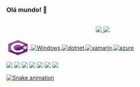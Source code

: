 ### Olá mundo! 👋 
<br>

<div align="center">
  <a href="https://github.com/deividlorenz">
  <img height="auto" src="https://github-readme-stats.vercel.app/api?username=deividlorenz&show_icons=true&theme=dark&include_all_commits=true&count_private=true"/>
  <img height="auto" src="https://github-readme-stats.vercel.app/api/top-langs/?username=deividlorenz&layout=compact&langs_count=7&theme=dark"/>
</div>

  <div style="display: inline_block"><br>
  <img align="center" alt="Csharp" height="40" width="60" src="https://raw.githubusercontent.com/devicons/devicon/master/icons/csharp/csharp-original.svg">
  <img align="center" alt="Windows" src="https://img.shields.io/badge/Windows-0078D6?style=for-the-badge&logo=windows&logoColor=white">
  <img align="center" alt="dotnet" src="https://img.shields.io/badge/.NET-5C2D91?style=for-the-badge&logo=.net&logoColor=white">
  <img align="center" alt="xamarin" src="https://img.shields.io/badge/Xamarin-3498DB?style=for-the-badge&logo=xamarin&logoColor=white"> 
  <img align="center" alt="azure" src="https://img.shields.io/badge/Microsoft_Azure-0089D6?style=for-the-badge&logo=microsoft-azure&logoColor=white">    
 </div>
  
  <div> <br>
    <a href="https://www.linkedin.com/in/deividlorenz" target="_blank"><img src="https://img.shields.io/badge/-LinkedIn-%230077B5?style=for-the-badge&logo=linkedin&logoColor=white" target="_blank"></a> 
    <a href = "mailto:deividlorenz@outlook.com"><img src="https://img.shields.io/badge/Microsoft_Outlook-0078D4?style=for-the-badge&logo=microsoft-outlook&logoColor=white"  target="_blank"></a>
    <a href = "https://teams.microsoft.com/l/chat/0/0?users=deividlorenz@outlook.com"><img src="https://img.shields.io/badge/Microsoft_Teams-6264A7?style=for-the-badge&logo=microsoft-teams&logoColor=white"></a>   
  <a href="https://www.facebook.com/deividlorenz" target="_blank"><img src="https://img.shields.io/badge/Facebook-1877F2?style=for-the-badge&logo=facebook&logoColor=white" target="_blank"></a>
  <a href="https://instagram.com/deividlorenz" target="_blank"><img src="https://img.shields.io/badge/-Instagram-%23E4405F?style=for-the-badge&logo=instagram&logoColor=white" target="_blank"></a>
 	<a href="https://www.twitch.tv/deividlorenz" target="_blank"><img src="https://img.shields.io/badge/Twitch-9146FF?style=for-the-badge&logo=twitch&logoColor=white" target="_blank"></a>
  <a href="https://deividlorenz.azurewebsites.net" target="_blank"><img height="29" src="https://img.shields.io/website-up-down-green-red/http/monip.org.svg">
    
  ![Snake animation](https://github.com/deividlorenz/deividlorenz/blob/output/github-contribution-grid-snake.svg)
 </div>
  
  
  
<!--
**deividlorenz/deividlorenz** is a ✨ _special_ ✨ repository because its `README.md` (this file) appears on your GitHub profile.

Here are some ideas to get you started:

- 🔭 I’m currently working on ...
- 🌱 I’m currently learning ...
- 👯 I’m looking to collaborate on ...
- 🤔 I’m looking for help with ...
- 💬 Ask me about ...
- 📫 How to reach me: ...
- 😄 Pronouns: ...
- ⚡ Fun fact: ...
-->
